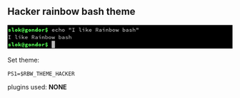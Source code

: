 **Hacker** rainbow bash theme
-------------------------

![Hacker theme](/themes/hacker/snapshot.png?raw=true)

Set theme:

    PS1=$RBW_THEME_HACKER

plugins used:
 **NONE**